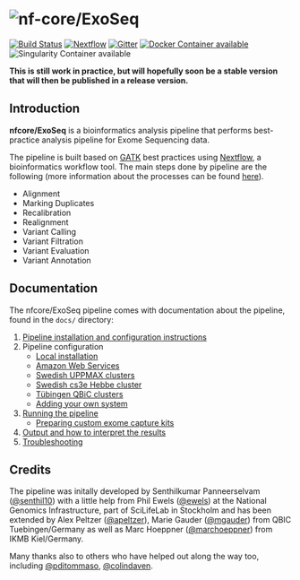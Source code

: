 # ![nf-core/ExoSeq](https://raw.githubusercontent.com/nf-core/Exoseq/master/docs/images/ExoSeq_logo.png)
[![Build Status](https://travis-ci.org/nf-core/ExoSeq.svg?branch=master)](https://travis-ci.org/nf-core/ExoSeq)
[![Nextflow](https://img.shields.io/badge/nextflow-%E2%89%A50.27.6-brightgreen.svg)](https://www.nextflow.io/)
[![Gitter](https://img.shields.io/badge/gitter-%20join%20chat%20%E2%86%92-4fb99a.svg)](https://gitter.im/nf-core/Lobby)
[![Docker Container available](https://img.shields.io/docker/automated/nfcore/exoseq.svg)](https://hub.docker.com/r/nfcore/exoseq/)
![Singularity Container available](https://img.shields.io/badge/singularity-available-7E4C74.svg)

**This is still work in practice, but will hopefully soon be a stable version that will then be published in a release version.**
## Introduction

**nfcore/ExoSeq** is a bioinformatics analysis pipeline that performs best-practice analysis pipeline for Exome Sequencing data.

The pipeline is built based on [GATK](https://software.broadinstitute.org/gatk/best-practices/) best practices using [Nextflow](https://www.nextflow.io), a bioinformatics workflow tool. The main steps done by pipeline are the following (more information about the processes can be found [here](docs/processes.md)).

* Alignment
* Marking Duplicates
* Recalibration
* Realignment
* Variant Calling
* Variant Filtration
* Variant Evaluation
* Variant Annotation

## Documentation
The nfcore/ExoSeq pipeline comes with documentation about the pipeline, found in the `docs/` directory:

1. [Pipeline installation and configuration instructions](docs/installation.md)
2. Pipeline configuration
   * [Local installation](docs/configuration/local.md)
   * [Amazon Web Services](docs/configuration/aws.md)
   * [Swedish UPPMAX clusters](docs/configuration/uppmax.md)
   * [Swedish cs3e Hebbe cluster](docs/configuration/c3se.md)
   * [Tübingen QBiC clusters](docs/configuration/qbic.md)
   * [Adding your own system](docs/configuration/adding_your_own.md)
3. [Running the pipeline](docs/usage.md)
   * [Preparing custom exome capture kits](docs/kits.md)
4. [Output and how to interpret the results](docs/output.md)
5. [Troubleshooting](docs/troubleshooting.md)

## Credits
The pipeline was initally developed by Senthilkumar Panneerselvam ([@senthil10](https://github.com/senthil10)) with a little help from Phil Ewels ([@ewels](https://github.com/ewels)) at the National Genomics Infrastructure, part of SciLifeLab in Stockholm and has been extended by Alex Peltzer ([@apeltzer](https://github.com/apeltzer)), Marie Gauder ([@mgauder](https://github.com/mgauder)) from QBIC Tuebingen/Germany as well as Marc Hoeppner ([@marchoeppner](https://github.com/marchoeppner)) from IKMB Kiel/Germany.

Many thanks also to others who have helped out along the way too, including [@pditommaso](https://github.com/pditommaso), [@colindaven](https://github.com/colindaven).